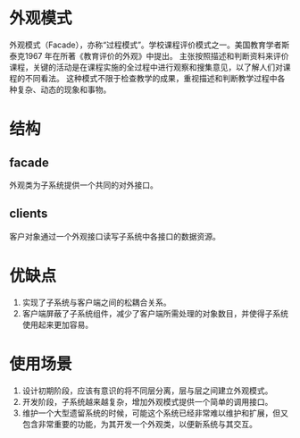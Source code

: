 # 外观模式

外观模式（Facade），亦称“过程模式”。学校课程评价模式之一。美国教育学者斯泰克1967 年在所著《教育评价的外观》中提出。
主张按照描述和判断资料来评价课程，关键的活动是在课程实施的全过程中进行观察和搜集意见，以了解人们对课程的不同看法。
这种模式不限于检查教学的成果，重视描述和判断教学过程中各种复杂、动态的现象和事物。

# 结构

## facade

外观类为子系统提供一个共同的对外接口。

## clients

客户对象通过一个外观接口读写子系统中各接口的数据资源。


# 优缺点

1. 实现了子系统与客户端之间的松耦合关系。
2. 客户端屏蔽了子系统组件，减少了客户端所需处理的对象数目，并使得子系统使用起来更加容易。

# 使用场景

1. 设计初期阶段，应该有意识的将不同层分离，层与层之间建立外观模式。
2. 开发阶段，子系统越来越复杂，增加外观模式提供一个简单的调用接口。
3. 维护一个大型遗留系统的时候，可能这个系统已经非常难以维护和扩展，但又包含非常重要的功能，为其开发一个外观类，以便新系统与其交互。

